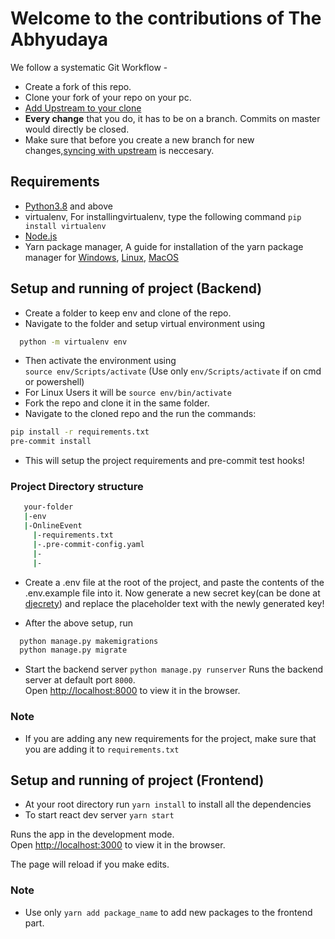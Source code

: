 # Welcome to the contributions of The Abhyudaya

We follow a systematic Git Workflow -

- Create a fork of this repo.
- Clone your fork of your repo on your pc.
- [Add Upstream to your clone](https://help.github.com/en/github/collaborating-with-issues-and-pull-requests/configuring-a-remote-for-a-fork)
- **Every change** that you do, it has to be on a branch. Commits on master would directly be closed.
- Make sure that before you create a new branch for new changes,[syncing with upstream](https://help.github.com/en/github/collaborating-with-issues-and-pull-requests/syncing-a-fork) is neccesary.

## Requirements 
- [Python3.8](https://www.python.org/downloads) and above
- virtualenv, For installingvirtualenv, type the following command ```pip install virtualenv```
- [Node.js](https://nodejs.org/en/download/)
- Yarn package manager, A guide for installation of the yarn package manager for [Windows](https://classic.yarnpkg.com/en/docs/install#windows-stable), [Linux](https://classic.yarnpkg.com/en/docs/install/#debian-stable), [MacOS](https://classic.yarnpkg.com/en/docs/install#mac-stable)

## Setup and running of project (Backend)

- Create a folder to keep env and clone of the repo.
- Navigate to the folder and setup virtual environment using <br>
```bash
  python -m virtualenv env
 ```
 - Then activate the environment using <br>
  `source env/Scripts/activate` (Use only `env/Scripts/activate` if on cmd or powershell)
- For Linux Users it will be `source env/bin/activate`
- Fork the repo and clone it in the same folder.
- Navigate to the cloned repo and the run the commands:<br>
```bash 
pip install -r requirements.txt
pre-commit install
```
- This will setup the project requirements and pre-commit test hooks!
### Project Directory structure
```bash
   your-folder
   |-env
   |-OnlineEvent
     |-requirements.txt
     |-.pre-commit-config.yaml
     |-
     |-
```
- Create a .env file at the root of the project, and paste the contents of the .env.example file into it. Now generate a new secret key(can be done at [djecrety](https://djecrety.ir/0)) and replace the placeholder text with the newly generated key!

- After the above setup, run <br>
```bash
  python manage.py makemigrations
  python manage.py migrate
```

- Start the backend server
  `python manage.py runserver`
  Runs the backend server at default port `8000`.<br />
  Open [http://localhost:8000](http://localhost:8000) to view it in the browser.
  
### Note
- If you are adding any new requirements for the project, make sure that you are adding it to ```requirements.txt```


## Setup and running of project (Frontend)

- At your root directory run `yarn install` to install all the dependencies
- To start react dev server `yarn start`

Runs the app in the development mode.<br />
Open [http://localhost:3000](http://localhost:3000) to view it in the browser.

The page will reload if you make edits.<br />

### Note

- Use only `yarn add package_name` to add new packages to the frontend part.
